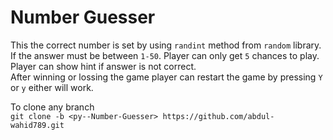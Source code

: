 # Number Guesser  
This the correct number is set by using `randint` method from `random` library. If the answer must be between `1-50`. Player can only get `5` chances to play. Player can show hint if answer is not correct.  
After winning or lossing the game player can restart the game by pressing `Y` or `y` either will work.

To clone any branch  
`git clone -b <py--Number-Guesser> https://github.com/abdul-wahid789.git`
